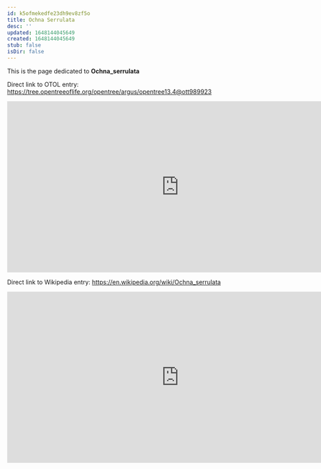 ```yaml
---
id: k5ofmekedfe23dh9ev8zf5o
title: Ochna Serrulata
desc: ''
updated: 1648144045649
created: 1648144045649
stub: false
isDir: false
---
```

This is the page dedicated to **Ochna_serrulata**


Direct link to OTOL entry: https://tree.opentreeoflife.org/opentree/argus/opentree13.4@ott989923



<html>
    <body>
    <iframe src="https://tree.opentreeoflife.org/opentree/argus/opentree13.4@ott989923"
    width="800" height="400" frameborder="0" allowfullscreen> </iframe>
    </body>
</html>
    


Direct link to Wikipedia entry: https://en.wikipedia.org/wiki/Ochna_serrulata



<html>
    <body>
    <iframe src="https://en.wikipedia.org/wiki/Ochna_serrulata"
    width="800" height="400" frameborder="0" allowfullscreen> </iframe>
    </body>
</html>
    
